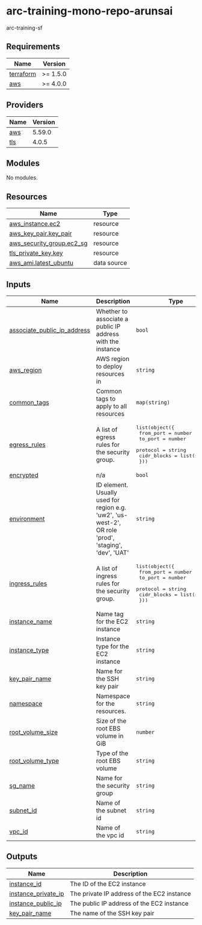 # arc-training-mono-repo-arunsai
arc-training-sf

<!-- BEGIN_TF_DOCS -->
## Requirements

| Name | Version |
|------|---------|
| <a name="requirement_terraform"></a> [terraform](#requirement\_terraform) | >= 1.5.0 |
| <a name="requirement_aws"></a> [aws](#requirement\_aws) | >= 4.0.0 |

## Providers

| Name | Version |
|------|---------|
| <a name="provider_aws"></a> [aws](#provider\_aws) | 5.59.0 |
| <a name="provider_tls"></a> [tls](#provider\_tls) | 4.0.5 |

## Modules

No modules.

## Resources

| Name | Type |
|------|------|
| [aws_instance.ec2](https://registry.terraform.io/providers/hashicorp/aws/latest/docs/resources/instance) | resource |
| [aws_key_pair.key_pair](https://registry.terraform.io/providers/hashicorp/aws/latest/docs/resources/key_pair) | resource |
| [aws_security_group.ec2_sg](https://registry.terraform.io/providers/hashicorp/aws/latest/docs/resources/security_group) | resource |
| [tls_private_key.key](https://registry.terraform.io/providers/hashicorp/tls/latest/docs/resources/private_key) | resource |
| [aws_ami.latest_ubuntu](https://registry.terraform.io/providers/hashicorp/aws/latest/docs/data-sources/ami) | data source |

## Inputs

| Name | Description | Type | Default | Required |
|------|-------------|------|---------|:--------:|
| <a name="input_associate_public_ip_address"></a> [associate\_public\_ip\_address](#input\_associate\_public\_ip\_address) | Whether to associate a public IP address with the instance | `bool` | `false` | no |
| <a name="input_aws_region"></a> [aws\_region](#input\_aws\_region) | AWS region to deploy resources in | `string` | `"us-east-1"` | no |
| <a name="input_common_tags"></a> [common\_tags](#input\_common\_tags) | Common tags to apply to all resources | `map(string)` | `{}` | no |
| <a name="input_egress_rules"></a> [egress\_rules](#input\_egress\_rules) | A list of egress rules for the security group. | <pre>list(object({<br>    from_port   = number<br>    to_port     = number<br>    protocol    = string<br>    cidr_blocks = list(string)<br>  }))</pre> | n/a | yes |
| <a name="input_encrypted"></a> [encrypted](#input\_encrypted) | n/a | `bool` | `true` | no |
| <a name="input_environment"></a> [environment](#input\_environment) | ID element. Usually used for region e.g. 'uw2', 'us-west-2', OR role 'prod', 'staging', 'dev', 'UAT' | `string` | `"dev"` | no |
| <a name="input_ingress_rules"></a> [ingress\_rules](#input\_ingress\_rules) | A list of ingress rules for the security group. | <pre>list(object({<br>    from_port   = number<br>    to_port     = number<br>    protocol    = string<br>    cidr_blocks = list(string)<br>  }))</pre> | n/a | yes |
| <a name="input_instance_name"></a> [instance\_name](#input\_instance\_name) | Name tag for the EC2 instance | `string` | n/a | yes |
| <a name="input_instance_type"></a> [instance\_type](#input\_instance\_type) | Instance type for the EC2 instance | `string` | `"t2.micro"` | no |
| <a name="input_key_pair_name"></a> [key\_pair\_name](#input\_key\_pair\_name) | Name for the SSH key pair | `string` | n/a | yes |
| <a name="input_namespace"></a> [namespace](#input\_namespace) | Namespace for the resources. | `string` | n/a | yes |
| <a name="input_root_volume_size"></a> [root\_volume\_size](#input\_root\_volume\_size) | Size of the root EBS volume in GiB | `number` | `8` | no |
| <a name="input_root_volume_type"></a> [root\_volume\_type](#input\_root\_volume\_type) | Type of the root EBS volume | `string` | `"gp2"` | no |
| <a name="input_sg_name"></a> [sg\_name](#input\_sg\_name) | Name for the security group | `string` | n/a | yes |
| <a name="input_subnet_id"></a> [subnet\_id](#input\_subnet\_id) | Name of the subnet id | `string` | n/a | yes |
| <a name="input_vpc_id"></a> [vpc\_id](#input\_vpc\_id) | Name of the vpc id | `string` | n/a | yes |

## Outputs

| Name | Description |
|------|-------------|
| <a name="output_instance_id"></a> [instance\_id](#output\_instance\_id) | The ID of the EC2 instance |
| <a name="output_instance_private_ip"></a> [instance\_private\_ip](#output\_instance\_private\_ip) | The private IP address of the EC2 instance |
| <a name="output_instance_public_ip"></a> [instance\_public\_ip](#output\_instance\_public\_ip) | The public IP address of the EC2 instance |
| <a name="output_key_pair_name"></a> [key\_pair\_name](#output\_key\_pair\_name) | The name of the SSH key pair |
<!-- END_TF_DOCS -->